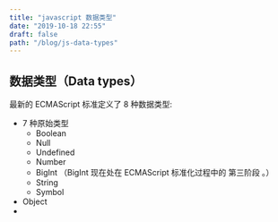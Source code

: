 ```yaml
---
title: "javascript 数据类型"
date: "2019-10-18 22:55"
draft: false
path: "/blog/js-data-types"
---
```


## 数据类型（Data types）

最新的 ECMAScript 标准定义了 8 种数据类型:

- 7 种原始类型
  - Boolean
  - Null
  - Undefined
  - Number
  - BigInt （BigInt 现在处在 ECMAScript 标准化过程中的 第三阶段 。）
  - String
  - Symbol
- Object
-
